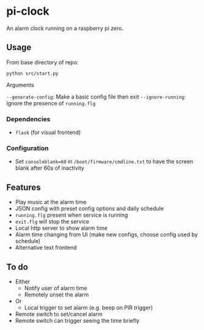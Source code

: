# pi-clock

An alarm clock running on a raspberry pi zero.

## Usage

From base directory of repo:

`python src/start.py`

Arguments

`--generate-config`: Make a basic config file then exit
`--ignore-running`: Ignore the presence of `running.flg`

### Dependencies

* `flask` (for visual frontend)

### Configuration

* Set `consoleblank=60` in `/boot/firmware/cmdline.txt` to have the screen blank after 60s of inactivity

## Features

* Play music at the alarm time
* JSON config with preset config options and daily schedule
* `running.flg` present when service is running
* `exit.flg` will stop the service
* Local http server to show alarm time
* Alarm time changing from UI (make new configs, choose config used by schedule)
* Alternative text frontend

## To do

* Either
    * Notify user of alarm time
    * Remotely unset the alarm
* Or
    * Local trigger to set alarm (e.g. beep on PIR trigger)
* Remote switch to set/cancel alarm
* Remote switch can trigger seeing the time briefly
